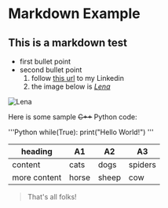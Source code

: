 # Markdown Example

## This is a markdown test


- first bullet point 
- second bullet point 
	1. follow [this url](www.linkedin.com/in/rafael-pires-orozco-masterstudent) to my Linkedin
	2. the image below is *[Lena](https://en.wikipedia.org/wiki/Lenna)*

![Lena](https://upload.wikimedia.org/wikipedia/en/7/7d/Lenna_%28test_image%29.png)

Here is some sample ~~C++~~ Python code:

'''Python
while(True):
	print("Hello World!")
'''

| heading | A1 | A2 | A3 |
| --- | ---- | --- | --- |
| content | cats | dogs | spiders |
| more content | horse | sheep | cow |

> That's all folks!
